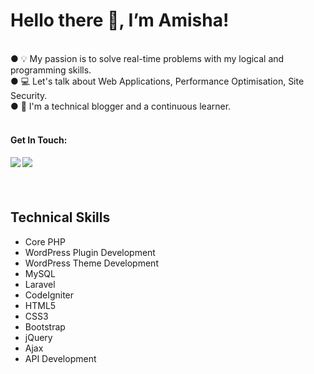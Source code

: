 <h1> Hello there 👋, I’m Amisha! </h1>
<br>
● 💡 My passion is to solve real-time problems with my logical and programming skills. <br>
● 💻 Let's talk about Web Applications, Performance Optimisation, Site Security. <br>
● 📝 I'm a technical blogger and a continuous learner. <br>
<br>

<div>
  <h4>Get In Touch:<h4>
  <a href="https://www.linkedin.com/in/jainamisha"><img src="https://img.shields.io/badge/LinkedIn-0077B5?style=for-the-badge&logo=linkedin&logoColor=white"></a>
  <a href="https://www.instagram.com/codingheap/"><img src="https://img.shields.io/badge/Instagram-E4405F?style=for-the-badge&logo=instagram&logoColor=white"></a>
</div>
<br>

<h2> Technical Skills </h2>
<ul>
    <li>Core PHP</li>
    <li>WordPress Plugin Development</li>
    <li>WordPress Theme Development</li>
    <li>MySQL</li>
    <li>Laravel</li>
    <li>CodeIgniter</li>
    <li>HTML5</li>
    <li>CSS3</li>
    <li>Bootstrap</li>
    <li>jQuery</li>
    <li>Ajax</li>
    <li>API Development</li>
</ul>



<!---
JainAmisha/JainAmisha is a ✨ special ✨ repository because its `README.md` (this file) appears on your GitHub profile.
You can click the Preview link to take a look at your changes.
--->
